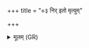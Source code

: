+++
title = "०३ निर् इतो मृत्युम्"

+++
<details><summary>मूलम् (GR)</summary>

निर् इतो मृत्युं निरृतिं  
निर् यक्ष्मम् अजामसि ।  
यो नो द्वेष्टि तम् अद्ध्य् अग्ने क्रव्याद्  
यं द्विष्मस् तं ते प्र सुवामः ॥
</details>